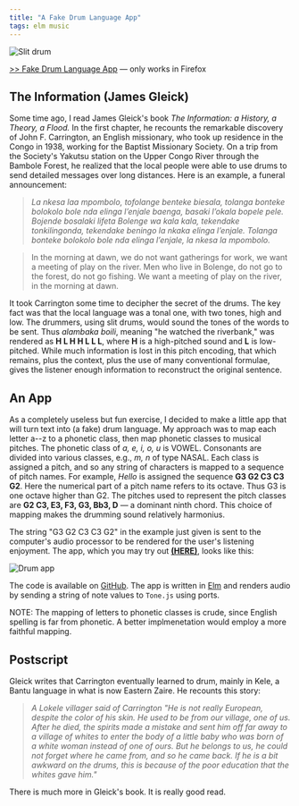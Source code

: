 ```yaml
---
title: "A Fake Drum Language App"
tags: elm music
---
```


![Slit drum](http://noteimages.s3.amazonaws.com/jim_images/slit-drums.png)

[>> Fake Drum Language App](https://jxxcarlson.github.io/app/drumlanguage.html) — only works in Firefox

## The Information (James Gleick)

Some time ago, I read James Gleick's book *The Information: a History,
a Theory, a Flood.*  In the first chapter, he recounts the remarkable
discovery of John F. Carrington, an English missionary, who took up
residence in the Congo in 1938, working for the Baptist Missionary Society.
On a trip from the Society's Yakutsu station on the Upper Congo River
through the Bambole Forest, he realized that the local people were able to
use drums to send detailed messages over long distances.  Here
is an example, a funeral announcement:

> _La nkesa laa mpombolo, tofolange benteke biesala, tolanga bonteke bolokolo bole nda elinga l’enjale baenga, basaki l’okala bopele pele. Bojende bosalaki lifeta Bolenge wa kala kala, tekendake tonkilingonda, tekendake beningo la nkaka elinga l’enjale. Tolanga bonteke bolokolo bole nda elinga l’enjale, la nkesa la mpombolo._

> In the morning at dawn, we do not want gatherings for work, we want a meeting of play on the river. Men who live in Bolenge, do not go to the forest, do not go fishing. We want a meeting of play on the river, in the morning at dawn.

It took Carrington some time to decipher the secret of the drums.  The key
fact was that the local language
was a tonal one, with two tones, high and low.  The drummers, using slit drums,
would sound the tones of the words to be sent.  Thus
*alambaka boili*, meaning "he watched the riverbank," was rendered as
**H L H H L L L**, where **H** is a high-pitched sound and **L** is low-pitched.
While much information is lost in this pitch encoding, that which remains,
plus the context, plus the use of many conventional formulae, gives the listener enough
information to reconstruct the original sentence.

## An App

As a completely useless but fun exercise, I decided to make a
little app that will turn text into (a fake) drum language.  My approach
was to map each letter a--z to a phonetic class, then map phonetic
classes to musical pitches.  The phonetic class of *a, e, i, o, u*
is VOWEL.  Consonants are divided into various classes, e.g., *m, n*
of type NASAL.  Each class is assigned a pitch, and so any string of
characters is mapped to a sequence of pitch names.  For example, *Hello*
is assigned the sequence **G3 G2 C3 C3 G2**.  Here the numerical part
of a pitch name refers to its octave.  Thus G3 is one octave higher than G2.
The pitches used to represent the pitch classes are **G2 C3, E3, F3, G3, Bb3, D**
— a dominant ninth chord.  This choice of mapping makes the drumming sound
relatively harmonius.

The string "G3 G2 C3 C3 G2" in the example just given is
sent to the computer's audio processor to be rendered for the
user's listening enjoyment.  The app, which you may try out
**[(HERE)](https://jxxcarlson.github.io/app/drumlanguage.html)**, looks like this:

![Drum app](http://noteimages.s3.amazonaws.com/jim_images/drum_app.png)

The code is available on [GitHub](https://github.com/jxxcarlson/DrumLanguage).
The app is written in [Elm](https://elm-lang.org/) and renders audio
by sending a string of note values to `Tone.js` using ports.

NOTE: The mapping of letters to phonetic classes is crude, since
English spelling is far from phonetic.  A better implmenetation
would employ a more faithful mapping.

## Postscript

Gleick writes that Carrington eventually learned to drum, mainly in Kele, a
Bantu language in what is now Eastern Zaire.  He recounts this story:

> *A Lokele villager said of Carrington "He is not really
European, despite the color of his skin. He used to be from
our village, one of us. After he died, the spirits made a mistake
and sent him off far away to a village of whites to enter the
body of a little baby who was born of a white woman instead
of one of ours. But he belongs to us, he could not forget where
he came from, and so he came back.  If he is a bit awkward on the
drums, this is because of the poor education that the whites gave him."*

There is much more in Gleick's book. It is really good read.

